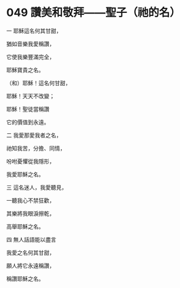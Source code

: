 # 049 讚美和敬拜——聖子（祂的名）

一 耶穌這名何其甘甜，

猶如音樂我愛稱讚，

它使我樂豐滿完全，

耶穌寶貴之名。

（和）耶穌！這名何甘甜，

耶穌！天天不改變；

耶穌！聖徒當稱讚

它的價值到永遠。

二 我愛那愛我者之名，

祂知我苦，分擔、同情，

吩咐憂懼從我隱形，

我愛耶穌之名。

三 這名迷人，我愛聽見，

一聽我心不禁狂歡，

其樂將我眼淚擦乾，

高舉耶穌之名。

四 無人話語能以盡言

我愛之名何其甘甜，

願人將它永遠稱讚，

稱讚耶穌之名。

